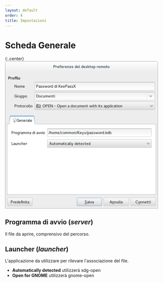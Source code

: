 ```yaml
---
layout: default
order: 4
title: Impostazioni
---
```

# Scheda Generale

{:.center}
![Impostazioni generali](/resources/remmina-plugin-open/archive/latest/italian/general.png)

## **Programma di avvio** (*server*)

Il file da aprire, comprensivo del percorso.

## **Launcher** (*launcher*)

L'applicazione da utilizzare per rilevare l'associazione del file.

* **Automatically detected** utilizzerà xdg-open
* **Open for GNOME** utilizzerà gnome-open